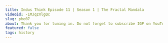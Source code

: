 ```yaml
---
title: Indus Think Episode 11 | Season 1 | The Fractal Mandala
videoid: -1MJqzXlgQc
slug: pbe07
about: Thank you for tuning in. Do not forget to subscribe IGP on YouTube. Press the bell icon for more updates.
featured: false
tags: history
---
```

